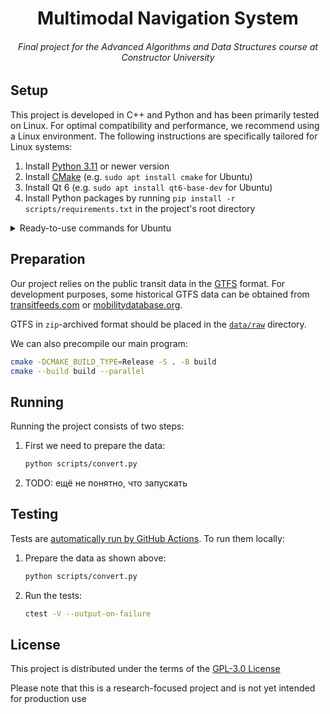 <h1 align="center">Multimodal Navigation System</h1>
<h6 align="center">Final project for the Advanced Algorithms and Data Structures course at Constructor University</h6>

## Setup

This project is developed in C++ and Python and has been primarily tested on Linux. For optimal compatibility and performance, we recommend using a Linux environment. The following instructions are specifically tailored for Linux systems:

1. Install [Python 3.11](https://www.python.org) or newer version
2. Install [CMake](https://cmake.org) (e.g. `sudo apt install cmake` for Ubuntu)
3. Install Qt 6 (e.g. `sudo apt install qt6-base-dev` for Ubuntu)
4. Install Python packages by running `pip install -r scripts/requirements.txt` in the project's root directory

<details>
<summary>Ready-to-use commands for Ubuntu</summary>

```bash
sudo apt update
sudo apt install python3 python3-pip cmake qt6-base-dev
pip install -r scripts/requirements.txt
```

</details>

## Preparation

Our project relies on the public transit data in the [GTFS](https://en.wikipedia.org/wiki/GTFS) format. For development purposes, some historical GTFS data can be obtained from [transitfeeds.com](https://transitfeeds.com) or [mobilitydatabase.org](https://mobilitydatabase.org).

GTFS in `zip`-archived format should be placed in the [`data/raw`](data/raw) directory.

We can also precompile our main program:
```bash
cmake -DCMAKE_BUILD_TYPE=Release -S . -B build
cmake --build build --parallel
```

## Running

Running the project consists of two steps:

1. First we need to prepare the data:
	```bash
	python scripts/convert.py
	```

2. TODO: ещё не понятно, что запускать
<!-- 2. Now we run the main program:
	```bash
	./build/sdtmaps
	``` -->

## Testing

Tests are [automatically run by GitHub Actions](../../actions). To run them locally:

1. Prepare the data as shown above:
	```bash
	python scripts/convert.py
	```

2. Run the tests:
	```bash
	ctest -V --output-on-failure
	```

## License

This project is distributed under the terms of the [GPL-3.0 License](LICENSE)

Please note that this is a research-focused project and is not yet intended for production use